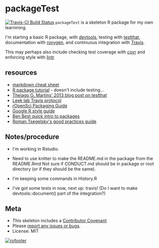 
<!-- README.md is generated from README.Rmd. Please edit that file -->
packageTest
===========

[![Travis-CI Build Status](https://travis-ci.org/.svg?branch=master)](https://travis-ci.org/) `packageTest` is a skeleton R package for my own learnining.

I'm starting a basic R package, with [devtools](https://cran.r-project.org/web/packages/devtools/index.html), testing with [testthat](https://cran.r-project.org/web/packages/testthat/index.html), documentation with [roxygen](https://cran.r-project.org/web/packages/roxygen2/index.html), and continuous integration with [Travis](https://travis-ci.org/).

This may perhaps also include checking test coverage with [covr](https://github.com/jimhester/covr/) and enforcing style with [lintr](https://github.com/jimhester/lintr)

resources
---------

-   [markdown cheat sheet](https://guides.github.com/pdfs/markdown-cheatsheet-online.pdf)
-   [R package tutorial](http://tinyheero.github.io/jekyll/update/2015/07/26/making-your-first-R-package.html) - doesn't include testing...
-   [Theiago G. Martins' 2013 blog post on testthat](https://tgmstat.wordpress.com/2013/06/26/devtools-and-testthat-r-packages/)
-   [Leek lab Travis protocol](http://jtleek.com/protocols/travis_bioc_devel/#)
-   [rOpenSci Packaging Guide](https://github.com/ropensci/packaging_guide)
-   [Google R style guide](https://google.github.io/styleguide/Rguide.xml)
-   [Ben Best quick intro to packages](https://ucsb-bren.github.io/env-info/wk07_package.html)
-   [Roman Tsegelsky's good practices guide](https://romantsegelskyi.github.io/blog/2015/11/16/good-practices-r-package/)

Notes/procedure
---------------

-   I'm working in Rstudio.
-   Need to use knitter to make the README.md in the package from the README.Rmd Not sure if CONDUCT.md should be in package or root directory (or if they should be the same).
-   I'm keeping some commands in History.R

-   I've got some tests in now, next up: travis! (Do I want to make devtools::document() part of the integration?)

Meta
----

-   This skeleton includes a [Contributor Covenant](https://github.com/bheavner/packageTest/CONDUCT.md)
-   Please [report any issues or bugs](https://github.com/bheavner/packageTest/issues).
-   License: MIT

[![rofooter](http://ropensci.org/public_images/github_footer.png)](http://ropensci.org)
